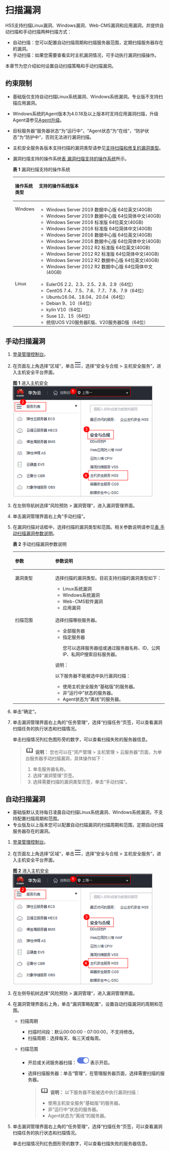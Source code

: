 # 扫描漏洞<a name="hss_01_0412"></a>

HSS支持扫描Linux漏洞、Windows漏洞、Web-CMS漏洞和应用漏洞，并提供自动扫描和手动扫描两种扫描方式：

-   自动扫描：您可以配置自动扫描周期和扫描服务器范围，定期扫描服务器存在的漏洞。
-   手动扫描：如果您需要查看实时主机漏洞情况，可手动执行漏洞扫描操作。

本章节为您介绍如何设置自动扫描策略和手动扫描漏洞。

## 约束限制<a name="section1854716547329"></a>

-   基础版仅支持自动扫描Linux系统漏洞、Windows系统漏洞。专业版不支持扫描应用漏洞。
-   Windows系统的Agent版本为4.0.18及以上版本时支持应用漏洞扫描，升级Agent请参见[Agent升级](Agent升级.md)。
-   目标服务器“服务器状态“为“运行中“，“Agent状态“为“在线“，“防护状态“为“防护中“，否则无法进行漏洞扫描。
-   主机安全服务各版本支持扫描的漏洞类型请参见[支持扫描和修复的漏洞类型](漏洞管理概述.md#section9935230153717)。
-   漏洞扫描支持的操作系统[表 漏洞扫描支持的操作系统](#hss_01_0302_table1796232221619)所示。

    **表 1**  漏洞扫描支持的操作系统

    <a name="hss_01_0302_table1796232221619"></a>
    <table><thead align="left"><tr id="row1744264816168"><th class="cellrowborder" valign="top" width="13.370000000000001%" id="mcps1.2.3.1.1"><p id="p12443144841620"><a name="p12443144841620"></a><a name="p12443144841620"></a>操作系统类型</p>
    </th>
    <th class="cellrowborder" valign="top" width="86.63%" id="mcps1.2.3.1.2"><p id="p1144310481166"><a name="p1144310481166"></a><a name="p1144310481166"></a>支持的操作系统版本</p>
    </th>
    </tr>
    </thead>
    <tbody><tr id="row90192310169"><td class="cellrowborder" valign="top" width="13.370000000000001%" headers="mcps1.2.3.1.1 "><p id="p12172314166"><a name="p12172314166"></a><a name="p12172314166"></a>Windows</p>
    </td>
    <td class="cellrowborder" valign="top" width="86.63%" headers="mcps1.2.3.1.2 "><a name="ul108181728181719"></a><a name="ul108181728181719"></a><ul id="ul108181728181719"><li>Windows Server 2019 数据中心版 64位英文(40GB)</li><li>Windows Server 2019 数据中心版 64位简体中文(40GB)</li><li>Windows Server 2016 标准版 64位英文(40GB)</li><li>Windows Server 2016 标准版 64位简体中文(40GB)</li><li>Windows Server 2016 数据中心版 64位英文(40GB)</li><li>Windows Server 2016 数据中心版 64位简体中文(40GB)</li><li>Windows Server 2012 R2 标准版 64位英文(40GB)</li><li>Windows Server 2012 R2 标准版 64位简体中文(40GB)</li><li>Windows Server 2012 R2 数据中心版 64位英文(40GB)</li><li>Windows Server 2012 R2 数据中心版 64位简体中文(40GB)</li></ul>
    </td>
    </tr>
    <tr id="row21192312160"><td class="cellrowborder" valign="top" width="13.370000000000001%" headers="mcps1.2.3.1.1 "><p id="p121923171616"><a name="p121923171616"></a><a name="p121923171616"></a>Linux</p>
    </td>
    <td class="cellrowborder" valign="top" width="86.63%" headers="mcps1.2.3.1.2 "><a name="ul198116914195"></a><a name="ul198116914195"></a><ul id="ul198116914195"><li>EulerOS 2.2、2.3、2.5、2.8、2.9（64位）</li><li>CentOS 7.4、7.5、7.6、7.7、7.8、7.9（64位）</li><li>Ubuntu16.04、18.04、20.04（64位）</li><li>Debian 9、10（64位）</li><li>kylin V10（64位）</li><li>Suse 12、15（64位）</li><li>统信UOS V20服务器E版、V20服务器D版（64位）</li></ul>
    </td>
    </tr>
    </tbody>
    </table>

## 手动扫描漏洞<a name="section16113255172014"></a>

1.  [登录管理控制台](https://console.huaweicloud.com/?locale=zh-cn)。
2.  在页面左上角选择“区域“，单击![](figures/zh-cn_image_0000001517317834.png)，选择“安全与合规 \> 主机安全服务”，进入主机安全平台界面。

    **图 1**  进入主机安全<a name="hss_01_0234_fig1855613765114"></a>  
    ![](figures/进入主机安全.png "进入主机安全")

3.  在左侧导航树选择“风险预防  \>  漏洞管理“，进入漏洞管理界面。
4.  单击漏洞管理界面右上角“手动扫描“。
5.  在漏洞扫描对话框中，选择扫描的漏洞类型和范围。相关参数说明请参见[表 手动扫描漏洞参数说明](#table8653162992710)。

    **表 2**  手动扫描漏洞参数说明

    <a name="table8653162992710"></a>
    <table><thead align="left"><tr id="row0653202932717"><th class="cellrowborder" valign="top" width="26.46%" id="mcps1.2.3.1.1"><p id="p1165362915276"><a name="p1165362915276"></a><a name="p1165362915276"></a>参数</p>
    </th>
    <th class="cellrowborder" valign="top" width="73.54%" id="mcps1.2.3.1.2"><p id="p1965382915271"><a name="p1965382915271"></a><a name="p1965382915271"></a>参数说明</p>
    </th>
    </tr>
    </thead>
    <tbody><tr id="row3653192915277"><td class="cellrowborder" valign="top" width="26.46%" headers="mcps1.2.3.1.1 "><p id="p10654142915279"><a name="p10654142915279"></a><a name="p10654142915279"></a>漏洞类型</p>
    </td>
    <td class="cellrowborder" valign="top" width="73.54%" headers="mcps1.2.3.1.2 "><p id="p1165418296275"><a name="p1165418296275"></a><a name="p1165418296275"></a>选择扫描的漏洞类型。目前支持扫描的漏洞类型如下：</p>
    <a name="ul589517137343"></a><a name="ul589517137343"></a><ul id="ul589517137343"><li>Linux系统漏洞</li><li>Windows系统漏洞</li><li>Web-CMS软件漏洞</li><li>应用漏洞</li></ul>
    </td>
    </tr>
    <tr id="row1065452919274"><td class="cellrowborder" valign="top" width="26.46%" headers="mcps1.2.3.1.1 "><p id="p176541529132716"><a name="p176541529132716"></a><a name="p176541529132716"></a>扫描范围</p>
    </td>
    <td class="cellrowborder" valign="top" width="73.54%" headers="mcps1.2.3.1.2 "><p id="p176540294270"><a name="p176540294270"></a><a name="p176540294270"></a>选择扫描哪些服务器。</p>
    <a name="ul01021640142919"></a><a name="ul01021640142919"></a><ul id="ul01021640142919"><li>全部服务器</li><li>指定服务器<p id="p927115324332"><a name="p927115324332"></a><a name="p927115324332"></a>您可以选择服务器组或通过服务器名称、ID、公网IP、私网IP搜索目标服务器。</p>
    </li></ul>
    <div class="note" id="note8546512103520"><a name="note8546512103520"></a><a name="note8546512103520"></a><span class="notetitle"> 说明： </span><div class="notebody"><p id="p15547131218357"><a name="p15547131218357"></a><a name="p15547131218357"></a>以下服务器不能被选中执行漏洞扫描：</p>
    <a name="ul2965832193711"></a><a name="ul2965832193711"></a><ul id="ul2965832193711"><li>使用<span id="text1874214917268"><a name="text1874214917268"></a><a name="text1874214917268"></a>主机安全服务</span><span class="parmvalue" id="parmvalue19903120163811"><a name="parmvalue19903120163811"></a><a name="parmvalue19903120163811"></a>“基础版”</span>的服务器。</li><li>非<span class="parmvalue" id="parmvalue1428047153717"><a name="parmvalue1428047153717"></a><a name="parmvalue1428047153717"></a>“运行中”</span>状态的服务器。</li><li>Agent状态为<span class="parmvalue" id="parmvalue18726638203715"><a name="parmvalue18726638203715"></a><a name="parmvalue18726638203715"></a>“离线”</span>的服务器。</li></ul>
    </div></div>
    </td>
    </tr>
    </tbody>
    </table>

6.  单击“确定“。
7.  单击漏洞管理界面右上角的“任务管理“，选择“扫描任务“页签，可以查看漏洞扫描任务的执行状态和扫描情况。

    单击扫描情况列红色图形旁的数字，可以查看扫描失败的服务器信息。

    >![](public_sys-resources/icon-note.gif) **说明：** 
    >您也可以在“资产管理 \> 主机管理  \>  云服务器“页面，为单台服务器手动扫描漏洞，具体操作如下：
    >1.  单击服务器名称。
    >2.  选择“漏洞管理“页签。
    >3.  选择需要扫描的漏洞类型页签，单击“手动扫描“。

## 自动扫描漏洞<a name="section18211013191816"></a>

-   基础版默认支持每日凌晨自动扫描Linux系统漏洞、Windows系统漏洞，不支持配置扫描周期和范围。
-   专业版及以上版本您可以配置自动扫描漏洞的扫描周期和范围，定期自动扫描服务器存在的漏洞。

1.  [登录管理控制台](https://console.huaweicloud.com/?locale=zh-cn)。
2.  在页面左上角选择“区域“，单击![](figures/zh-cn_image_0000001517317834.png)，选择“安全与合规 \> 主机安全服务”，进入主机安全平台界面。

    **图 2**  进入主机安全<a name="hss_01_0234_fig1855613765114_1"></a>  
    ![](figures/进入主机安全.png "进入主机安全")

3.  在左侧导航树选择“风险预防  \>  漏洞管理“，进入漏洞管理界面。
4.  在漏洞管理界面右上角，单击“漏洞策略配置“，设置自动扫描漏洞的周期和范围。
    -   扫描周期
        -   扫描时间段：默认00:00:00 - 07:00:00，不支持修改。
        -   扫描周期：选择每天、每三天或每周。

    -   扫描范围
        -   开启或关闭服务器扫描：![](figures/zh-cn_image_0000001635564805.png)表示开启。
        -   选择扫描服务器：单击“管理“，在管理服务器页面，选择需要扫描的服务器。

            >![](public_sys-resources/icon-note.gif) **说明：** 
            >以下服务器不能被选中执行漏洞扫描：
            >-   使用主机安全服务“基础版“的服务器。
            >-   非“运行中“状态的服务器。
            >-   Agent状态为“离线“的服务器。

1.  单击漏洞管理界面右上角的“任务管理“，选择“扫描任务“页签，可以查看漏洞扫描任务的执行状态和扫描情况。

    单击扫描情况列红色图形旁的数字，可以查看扫描失败的服务器信息。

